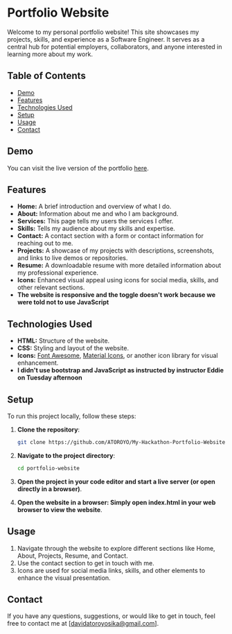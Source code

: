 # Portfolio Website

Welcome to my personal portfolio website! This site showcases my projects, skills, and experience as a Software Engineer. It serves as a central hub for potential employers, collaborators, and anyone interested in learning more about my work.

## Table of Contents

- [Demo](#demo)
- [Features](#features)
- [Technologies Used](#technologies-used)
- [Setup](#setup)
- [Usage](#usage)
- [Contact](#contact)

## Demo

You can visit the live version of the portfolio [here](https://david-atoroyo-sika.netlify.app/).

## Features

- **Home:** A brief introduction and overview of what I do.
- **About:** Information about me and who I am background.
- **Services:** This page tells my users the services I offer.
- **Skills:** Tells my audience about my skills and expertise.
- **Contact:** A contact section with a form or contact information for reaching out to me.
- **Projects:** A showcase of my projects with descriptions, screenshots, and links to live demos or repositories.
- **Resume:** A downloadable resume with more detailed information about my professional experience.
- **Icons:** Enhanced visual appeal using icons for social media, skills, and other relevant sections.
- **The website is responsive and the toggle doesn't work because we were told not to use JavaScript**

## Technologies Used

- **HTML:** Structure of the website.
- **CSS:** Styling and layout of the website.
- **Icons:** [Font Awesome](https://fontawesome.com/), [Material Icons](https://material.io/resources/icons/), or another icon library for visual enhancement.
- **I didn't use bootstrap and JavaScript as instructed by instructor Eddie on Tuesday afternoon**

## Setup

To run this project locally, follow these steps:

1. **Clone the repository**:
   ```bash
   git clone https://github.com/ATOROYO/My-Hackathon-Portfolio-Website.git
   ```
2. **Navigate to the project directory**:

   ```bash
   cd portfolio-website

   ```

3. **Open the project in your code editor and start a live server (or open directly in a browser)**.

4. **Open the website in a browser: Simply open index.html in your web browser to view the website**.

## Usage

1. Navigate through the website to explore different sections like Home, About, Projects, Resume, and Contact.
2. Use the contact section to get in touch with me.
3. Icons are used for social media links, skills, and other elements to enhance the visual presentation.

## Contact

If you have any questions, suggestions, or would like to get in touch, feel free to contact me at [davidatoroyosika@gmail.com].
